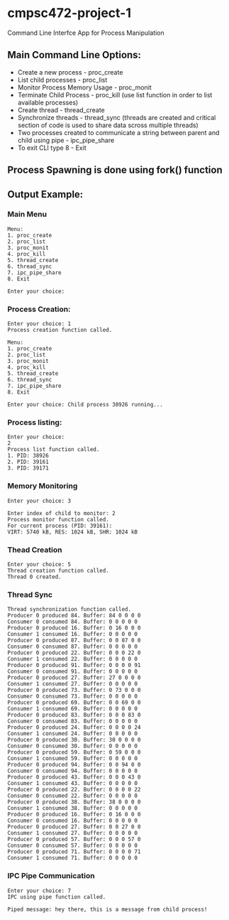 # cmpsc472-project-1
Command Line Interfce App for Process Manipulation

## Main Command Line Options:

- Create a new process - proc_create
- List child processes - proc_list
- Monitor Process Memory Usage - proc_monit
- Terminate Child Process - proc_kill (use list function in order to list available processes)
- Create thread - thread_create
- Synchronize threads - thread_sync (threads are created and critical section of code is used to share data scross multiple threads)
- Two processes created to communicate a string between parent and child using pipe - ipc_pipe_share
-  To exit CLI type 8 - Exit

## Process Spawning is done using fork() function 

## Output Example:

### Main Menu

```
Menu:
1. proc_create
2. proc_list
3. proc_monit
4. proc_kill
5. thread_create
6. thread_sync
7. ipc_pipe_share
8. Exit

Enter your choice: 
```

### Process Creation:
```
Enter your choice: 1
Process creation function called.

Menu:
1. proc_create
2. proc_list
3. proc_monit
4. proc_kill
5. thread_create
6. thread_sync
7. ipc_pipe_share
8. Exit

Enter your choice: Child process 38926 running...
```

### Process listing:
```
Enter your choice: 
2
Process list function called.
1. PID: 38926
2. PID: 39161
3. PID: 39171
```

### Memory Monitoring
```
Enter your choice: 3

Enter index of child to monitor: 2
Process monitor function called.
For current process (PID: 39161):
VIRT: 5740 kB, RES: 1024 kB, SHR: 1024 kB
```

### Thead Creation

```
Enter your choice: 5
Thread creation function called.
Thread 0 created.
```

### Thread Sync

```
Thread synchronization function called.
Producer 0 produced 84. Buffer: 84 0 0 0 0 
Consumer 0 consumed 84. Buffer: 0 0 0 0 0 
Producer 0 produced 16. Buffer: 0 16 0 0 0 
Consumer 1 consumed 16. Buffer: 0 0 0 0 0 
Producer 0 produced 87. Buffer: 0 0 87 0 0 
Consumer 0 consumed 87. Buffer: 0 0 0 0 0 
Producer 0 produced 22. Buffer: 0 0 0 22 0 
Consumer 1 consumed 22. Buffer: 0 0 0 0 0 
Producer 0 produced 91. Buffer: 0 0 0 0 91 
Consumer 0 consumed 91. Buffer: 0 0 0 0 0 
Producer 0 produced 27. Buffer: 27 0 0 0 0 
Consumer 1 consumed 27. Buffer: 0 0 0 0 0 
Producer 0 produced 73. Buffer: 0 73 0 0 0 
Consumer 0 consumed 73. Buffer: 0 0 0 0 0 
Producer 0 produced 69. Buffer: 0 0 69 0 0 
Consumer 1 consumed 69. Buffer: 0 0 0 0 0 
Producer 0 produced 83. Buffer: 0 0 0 83 0 
Consumer 0 consumed 83. Buffer: 0 0 0 0 0 
Producer 0 produced 24. Buffer: 0 0 0 0 24 
Consumer 1 consumed 24. Buffer: 0 0 0 0 0 
Producer 0 produced 30. Buffer: 30 0 0 0 0 
Consumer 0 consumed 30. Buffer: 0 0 0 0 0 
Producer 0 produced 59. Buffer: 0 59 0 0 0 
Consumer 1 consumed 59. Buffer: 0 0 0 0 0 
Producer 0 produced 94. Buffer: 0 0 94 0 0 
Consumer 0 consumed 94. Buffer: 0 0 0 0 0 
Producer 0 produced 43. Buffer: 0 0 0 43 0 
Consumer 1 consumed 43. Buffer: 0 0 0 0 0 
Producer 0 produced 22. Buffer: 0 0 0 0 22 
Consumer 0 consumed 22. Buffer: 0 0 0 0 0 
Producer 0 produced 38. Buffer: 38 0 0 0 0 
Consumer 1 consumed 38. Buffer: 0 0 0 0 0 
Producer 0 produced 16. Buffer: 0 16 0 0 0 
Consumer 0 consumed 16. Buffer: 0 0 0 0 0 
Producer 0 produced 27. Buffer: 0 0 27 0 0 
Consumer 1 consumed 27. Buffer: 0 0 0 0 0 
Producer 0 produced 57. Buffer: 0 0 0 57 0 
Consumer 0 consumed 57. Buffer: 0 0 0 0 0 
Producer 0 produced 71. Buffer: 0 0 0 0 71 
Consumer 1 consumed 71. Buffer: 0 0 0 0 0
```

### IPC Pipe Communication

```
Enter your choice: 7
IPC using pipe function called.

Piped message: hey there, this is a message from child process!
```

